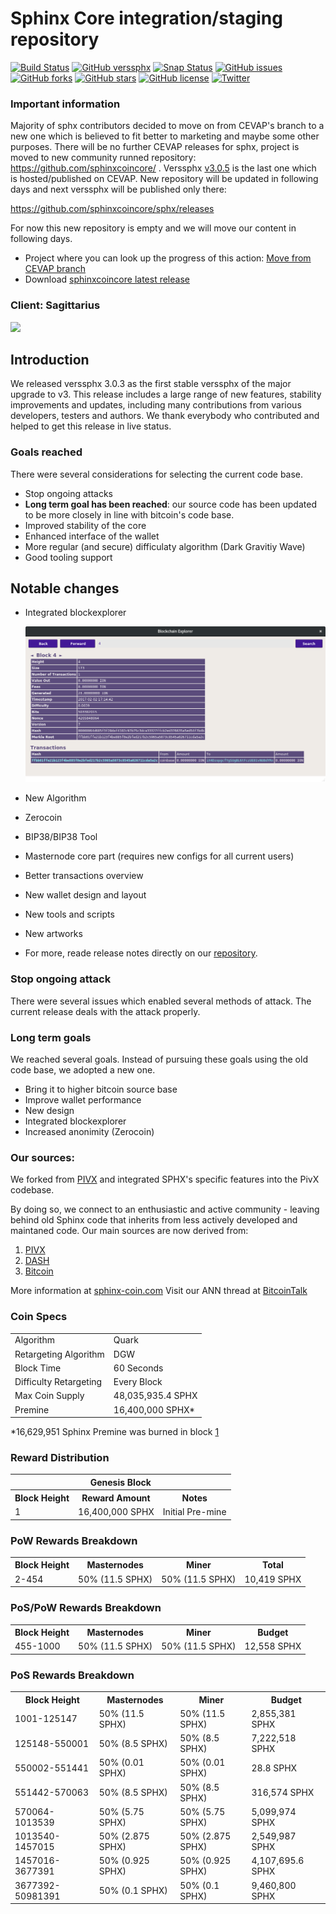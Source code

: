 Sphinx Core integration/staging repository
=====================================

[![Build Status](https://travis-ci.org/cevap/sphx.svg?branch=master)](https://travis-ci.org/cevap/sphx) [![GitHub verssphx](https://badge.fury.io/gh/cevap%2Fsphx.svg)](https://badge.fury.io/gh/cevap%2Fsphx) [![Snap Status](https://build.snapcraft.io/badge/cevap/sphx.svg)](https://build.snapcraft.io/user/cevap/sphx) [![GitHub issues](https://img.shields.io/github/issues/cevap/sphx.svg)](https://github.com/cevap/sphx/issues) [![GitHub forks](https://img.shields.io/github/forks/cevap/sphx.svg)](https://github.com/cevap/sphx/network) [![GitHub stars](https://img.shields.io/github/stars/cevap/sphx.svg)](https://github.com/cevap/sphx/stargazers) [![GitHub license](https://img.shields.io/github/license/cevap/sphx.svg)](https://github.com/cevap/sphx) [![Twitter](https://img.shields.io/twitter/url/https/github.com/cevap/sphx.svg?style=social)](https://twitter.com/intent/tweet?text=Wow:&url=https%3A%2F%2Fgithub.com%2Fcevap%2Fsphx)

### Important information

Majority of sphx contributors decided to move on from CEVAP's branch to a new one which is believed to fit better to marketing and maybe some other purposes. There will be no further CEVAP releases for sphx, project is moved to new community runned repository: https://github.com/sphinxcoincore/ . Verssphx [v3.0.5](https://github.com/cevap/sphx/releases/tag/3.0.5) is the last one which is hosted/published on CEVAP. New repository will be updated in following days and next verssphx will be published only there: 

  https://github.com/sphinxcoincore/sphx/releases
  
For now this new repository is empty and we will move our content in following days. 

  - Project where you can look up the progress of this action: [Move from CEVAP branch](https://github.com/orgs/sphinxcoincore/projects/1)
  - Download [sphinxcoincore latest release](https://github.com/sphinxcoincore/sphx/releases)

### Client: Sagittarius

![](assets/images/Sagittarius.jpg)

## Introduction

We released verssphx 3.0.3 as the first stable verssphx of the major upgrade to v3. This release includes a large range of new features, stability improvements and updates, including many contributions from various developers, testers and authors. We thank everybody who contributed and helped to get this release in live status.

### Goals reached

There were several considerations for selecting the current code base.

  - Stop ongoing attacks
  - **Long term goal has been reached**: our source code has been updated to be more closely in line with bitcoin's code base.
  - Improved stability of the core
  - Enhanced interface of the wallet
  - More regular (and secure) difficulaty algorithm (Dark Gravitiy Wave)
  - Good tooling support
 
## Notable changes

 - Integrated blockexplorer

   ![Blockexplorer](assets/images/integrated-blockexplorer.png)

 - New Algorithm
 - Zerocoin
 - BIP38/BIP38 Tool
 - Masternode core part (requires new configs for all current users)
 - Better transactions overview
 - New wallet design and layout
 - New tools and scripts
 - New artworks
 - For more, reade release notes directly on our [repository](https://github.com/cevap/sphx).
### Stop ongoing attack

There were several issues which enabled several methods of attack. The current release deals with the attack properly.

### Long term goals
We reached several goals. Instead of pursuing these goals using the old code base, we adopted a new one.

 - Bring it to higher bitcoin source base
 - Improve wallet performance
 - New design
 - Integrated blockexplorer
 - Increased anonimity (Zerocoin)

### Our sources: 
We forked from [PIVX](https://github.com/PIVX-Project/PIVX) and integrated SPHX's specific features into the PivX codebase.

By doing so, we connect to an enthusiastic and active community - leaving behind old Sphinx code that inherits from less actively developed and maintaned code. Our main sources are now derived from:

  1. [PIVX](https://github.com/PIVX-Project/PIVX)
  1. [DASH](https://github.com/dashpay/dash)
  1. [Bitcoin](https://github.com/bitcoin/bitcoin)


More information at [sphinx-coin.com](https://www.sphinx-coin.com) Visit our ANN thread at [BitcoinTalk](https://bitcointalk.org/index.php?topic=1443633.7200)

### Coin Specs
<table>
<tr><td>Algorithm</td><td>Quark</td></tr>
<tr><td>Retargeting Algorithm</td><td>DGW</td></tr>
<tr><td>Block Time</td><td>60 Seconds</td></tr>
<tr><td>Difficulty Retargeting</td><td>Every Block</td></tr>
<tr><td>Max Coin Supply</td><td>48,035,935.4 SPHX</td></tr>
<tr><td>Premine</td><td>16,400,000 SPHX*</td></tr>
</table>

*16,629,951 Sphinx Premine was burned in block [1](https://chainz.cryptoid.info/sphx/block.dws?000000ed2f68cd6c7935831cc1d473da7c6decdb87e8b5dba0afff0b00002690.htm)

### Reward Distribution

<table>
<th colspan=4>Genesis Block</th>
<tr><th>Block Height</th><th>Reward Amount</th><th>Notes</th></tr>
<tr><td>1</td><td>16,400,000 SPHX</td><td>Initial Pre-mine</td></tr>
</table>

### PoW Rewards Breakdown

<table>
<th>Block Height</th><th>Masternodes</th><th>Miner</th><th>Total</th>
<tr><td>2-454</td><td>50% (11.5 SPHX)</td><td>50% (11.5 SPHX)</td><td>10,419 SPHX</td></tr>
</table>

### PoS/PoW Rewards Breakdown

<table>
<th>Block Height</th><th>Masternodes</th><th>Miner</th><th>Budget</th>
<tr><td>455-1000</td><td>50% (11.5 SPHX)</td><td>50% (11.5 SPHX)</td><td>12,558 SPHX</td></tr>
</table>

### PoS Rewards Breakdown

<table>
<th>Block Height</th><th>Masternodes</th><th>Miner</th><th>Budget</th>
<tr><td>1001-125147</td><td>50% (11.5 SPHX)</td><td>50% (11.5 SPHX)</td><td>2,855,381 SPHX</td></tr>
<tr><td>125148-550001</td><td>50% (8.5 SPHX)</td><td>50% (8.5 SPHX)</td><td>7,222,518 SPHX</td></tr>
<tr><td>550002-551441</td><td>50% (0.01 SPHX)</td><td>50% (0.01 SPHX)</td><td>28.8 SPHX</td></tr>
<tr><td>551442-570063</td><td>50% (8.5 SPHX)</td><td>50% (8.5 SPHX)</td><td>316,574 SPHX</td></tr>
<tr><td>570064-1013539</td><td>50% (5.75 SPHX)</td><td>50% (5.75 SPHX)</td><td>5,099,974 SPHX</td></tr>
<tr><td>1013540-1457015</td><td>50% (2.875 SPHX)</td><td>50% (2.875 SPHX)</td><td>2,549,987 SPHX</td></tr>
<tr><td>1457016-3677391</td><td>50% (0.925 SPHX)</td><td>50% (0.925 SPHX)</td><td>4,107,695.6 SPHX</td></tr>
<tr><td>3677392-50981391</td><td>50% (0.1 SPHX)</td><td>50% (0.1 SPHX)</td><td>9,460,800 SPHX</td></tr>
</table>

